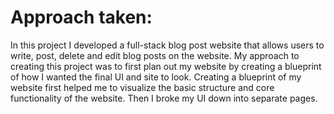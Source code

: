 # Approach taken:

In this project I developed a full-stack blog post website that allows users to write, post, delete and edit blog posts on the website.
My approach to creating this project was to first plan out my website by creating a blueprint of how I wanted the final UI and site to look.
Creating a blueprint of my website first helped me to visualize the basic structure and core functionality of the website. Then I broke my UI 
down into separate pages.

